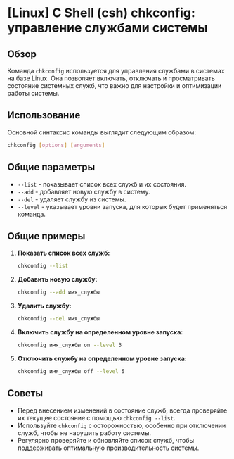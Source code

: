# [Linux] C Shell (csh) chkconfig: управление службами системы

## Обзор
Команда `chkconfig` используется для управления службами в системах на базе Linux. Она позволяет включать, отключать и просматривать состояние системных служб, что важно для настройки и оптимизации работы системы.

## Использование
Основной синтаксис команды выглядит следующим образом:

```bash
chkconfig [options] [arguments]
```

## Общие параметры
- `--list` - показывает список всех служб и их состояния.
- `--add` - добавляет новую службу в систему.
- `--del` - удаляет службу из системы.
- `--level` - указывает уровни запуска, для которых будет применяться команда.

## Общие примеры
1. **Показать список всех служб:**
   ```bash
   chkconfig --list
   ```

2. **Добавить новую службу:**
   ```bash
   chkconfig --add имя_службы
   ```

3. **Удалить службу:**
   ```bash
   chkconfig --del имя_службы
   ```

4. **Включить службу на определенном уровне запуска:**
   ```bash
   chkconfig имя_службы on --level 3
   ```

5. **Отключить службу на определенном уровне запуска:**
   ```bash
   chkconfig имя_службы off --level 5
   ```

## Советы
- Перед внесением изменений в состояние служб, всегда проверяйте их текущее состояние с помощью `chkconfig --list`.
- Используйте `chkconfig` с осторожностью, особенно при отключении служб, чтобы не нарушить работу системы.
- Регулярно проверяйте и обновляйте список служб, чтобы поддерживать оптимальную производительность системы.